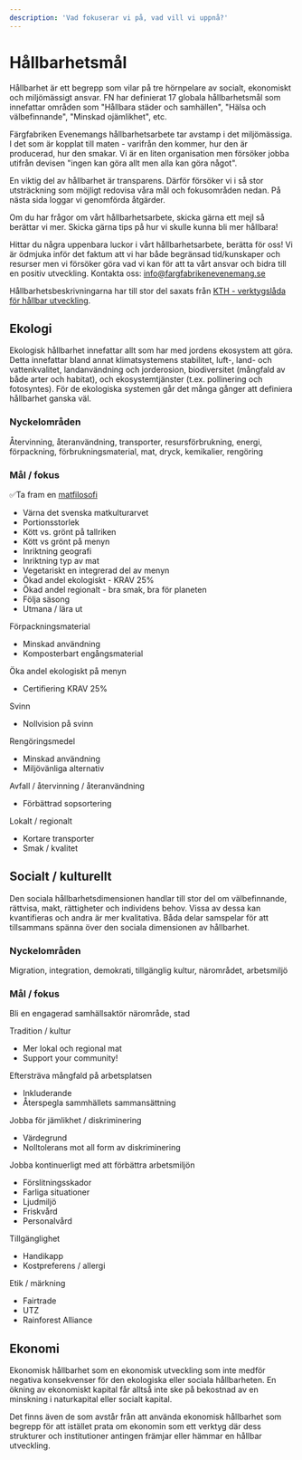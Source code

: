 ```yaml
---
description: 'Vad fokuserar vi på, vad vill vi uppnå?'
---
```


# Hållbarhetsmål

Hållbarhet är ett begrepp som vilar på tre hörnpelare av socialt, ekonomiskt och miljömässigt ansvar. FN har definierat 17 globala hållbarhetsmål som innefattar områden som "Hållbara städer och samhällen", "Hälsa och välbefinnande", "Minskad ojämlikhet", etc.

Färgfabriken Evenemangs hållbarhetsarbete tar avstamp i det miljömässiga. I det som är kopplat till maten - varifrån den kommer, hur den är producerad, hur den smakar. Vi är en liten organisation men försöker jobba utifrån devisen "ingen kan göra allt men alla kan göra något". 

En viktig del av hållbarhet är transparens. Därför försöker vi i så stor utsträckning som möjligt redovisa våra mål och fokusområden nedan. På nästa sida loggar vi genomförda åtgärder. 

Om du har frågor om vårt hållbarhetsarbete, skicka gärna ett mejl så berättar vi mer. Skicka gärna tips på hur vi skulle kunna bli mer hållbara!

Hittar du några uppenbara luckor i vårt hållbarhetsarbete, berätta för oss! Vi är ödmjuka inför det faktum att vi har både begränsad tid/kunskaper och resurser men vi försöker göra vad vi kan för att ta vårt ansvar och bidra till en positiv utveckling. Kontakta oss: [info@fargfabrikenevenemang.se](mailto:info@fargfabrikenevenemang.se)

Hållbarhetsbeskrivningarna har till stor del saxats från [KTH - verktygslåda för hållbar utveckling](https://www.kth.se/om/miljo-hallbar-utveckling/utbildning-miljo-hallbar-utveckling/verktygslada/sustainable-development).

## Ekologi 

Ekologisk hållbarhet innefattar allt som har med jordens ekosystem att göra. Detta innefattar bland annat klimatsystemens stabilitet, luft-, land- och vattenkvalitet, landanvändning och jorderosion, biodiversitet \(mångfald av både arter och habitat\), och ekosystemtjänster \(t.ex. pollinering och fotosyntes\). För de ekologiska systemen går det många gånger att definiera hållbarhet ganska väl.

### Nyckelområden 

Återvinning, återanvändning, transporter, resursförbrukning, energi, förpackning, förbrukningsmaterial, mat, dryck, kemikalier, rengöring

### Mål / fokus

✅Ta fram en [matfilosofi](../matfilosofi.md) 

* Värna det svenska matkulturarvet
* Portionsstorlek
* Kött vs. grönt på tallriken
* Kött vs grönt på menyn
* Inriktning geografi
* Inriktning typ av mat
* Vegetariskt en integrerad del av menyn
* Ökad andel ekologiskt - KRAV 25%
* Ökad andel regionalt - bra smak, bra för planeten
* Följa säsong
* Utmana / lära ut

Förpackningsmaterial 

* Minskad användning
* Komposterbart engångsmaterial

Öka andel ekologiskt på menyn 

* Certifiering KRAV 25%

Svinn

* Nollvision på svinn

Rengöringsmedel

* Minskad användning
* Miljövänliga alternativ

Avfall / återvinning / återanvändning

* Förbättrad sopsortering

Lokalt / regionalt

* Kortare transporter
* Smak / kvalitet

## Socialt / kulturellt 

Den sociala hållbarhetsdimensionen handlar till stor del om välbefinnande, rättvisa, makt, rättigheter och individens behov. Vissa av dessa kan kvantifieras och andra är mer kvalitativa. Båda delar samspelar för att tillsammans spänna över den sociala dimensionen av hållbarhet. 

### Nyckelområden 

Migration, integration, demokrati, tillgänglig kultur, närområdet, arbetsmiljö 

### Mål / fokus 

Bli en engagerad samhällsaktör närområde, stad 

Tradition / kultur

* Mer lokal och regional mat
* Support your community!

Eftersträva mångfald på arbetsplatsen 

* Inkluderande
* Återspegla sammhällets sammansättning

Jobba för jämlikhet / diskriminering 

* Värdegrund
* Nolltolerans mot all form av diskriminering

Jobba kontinuerligt med att förbättra arbetsmiljön

* Förslitningsskador
* Farliga situationer
* Ljudmiljö
* Friskvård
* Personalvård

Tillgänglighet

* Handikapp
* Kostpreferens / allergi

Etik / märkning

* Fairtrade
* UTZ
* Rainforest Alliance

## Ekonomi

Ekonomisk hållbarhet som en ekonomisk utveckling som inte medför negativa konsekvenser för den ekologiska eller sociala hållbarheten. En ökning av ekonomiskt kapital får alltså inte ske på bekostnad av en minskning i naturkapital eller socialt kapital. 

Det finns även de som avstår från att använda ekonomisk hållbarhet som begrepp för att istället prata om ekonomin som ett verktyg där dess strukturer och institutioner antingen främjar eller hämmar en hållbar utveckling.

